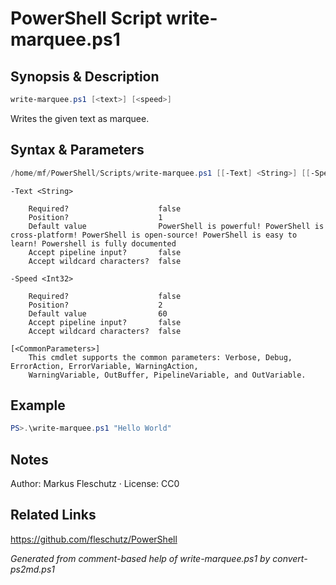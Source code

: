 # PowerShell Script write-marquee.ps1

## Synopsis & Description
```powershell
write-marquee.ps1 [<text>] [<speed>]
```

Writes the given text as marquee.

## Syntax & Parameters
```powershell
/home/mf/PowerShell/Scripts/write-marquee.ps1 [[-Text] <String>] [[-Speed] <Int32>] [<CommonParameters>]
```

```
-Text <String>
    
    Required?                    false
    Position?                    1
    Default value                PowerShell is powerful! PowerShell is cross-platform! PowerShell is open-source! PowerShell is easy to learn! Powershell is fully documented
    Accept pipeline input?       false
    Accept wildcard characters?  false
```

```
-Speed <Int32>
    
    Required?                    false
    Position?                    2
    Default value                60
    Accept pipeline input?       false
    Accept wildcard characters?  false
```

```
[<CommonParameters>]
    This cmdlet supports the common parameters: Verbose, Debug, ErrorAction, ErrorVariable, WarningAction, 
    WarningVariable, OutBuffer, PipelineVariable, and OutVariable.
```

## Example
```powershell
PS>.\write-marquee.ps1 "Hello World"
```


## Notes
Author: Markus Fleschutz · License: CC0

## Related Links
https://github.com/fleschutz/PowerShell

*Generated from comment-based help of write-marquee.ps1 by convert-ps2md.ps1*

